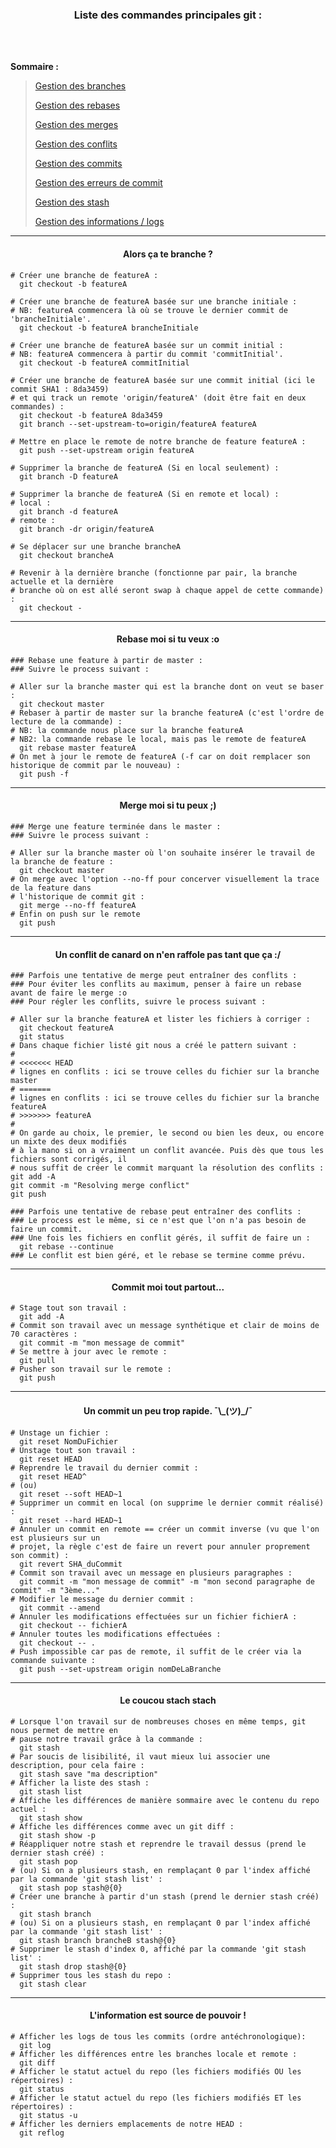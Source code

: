 <h3 align="center">
  Liste des commandes principales git :
</h3>

</br>
</br>

**Sommaire :**

> [Gestion des branches](#--alors-ça-te-branche-)
> 
> [Gestion des rebases](#--rebase-moi-si-tu-veux-o)
>
> [Gestion des merges](#--merge-moi-si-tu-peux--)
> 
> [Gestion des conflits](#--un-conflit-de-canard-on-nen-raffole-pas-tant-que-ça--)
> 
> [Gestion des commits](#--commit-moi-tout-partout)
> 
> [Gestion des erreurs de commit](#--un-commit-un-peu-trop-rapide-_ツ_)
> 
> [Gestion des stash](#--le-coucou-stach-stach)
> 
> [Gestion des informations / logs](#--linformation-est-source-de-pouvoir-)

___

<h4 align="center">
  Alors ça te branche ?
</h4>

```shell
# Créer une branche de featureA :
  git checkout -b featureA

# Créer une branche de featureA basée sur une branche initiale :
# NB: featureA commencera là où se trouve le dernier commit de 'brancheInitiale'.
  git checkout -b featureA brancheInitiale

# Créer une branche de featureA basée sur un commit initial :
# NB: featureA commencera à partir du commit 'commitInitial'.
  git checkout -b featureA commitInitial

# Créer une branche de featureA basée sur une commit initial (ici le commit SHA1 : 8da3459) 
# et qui track un remote 'origin/featureA' (doit être fait en deux commandes) :
  git checkout -b featureA 8da3459
  git branch --set-upstream-to=origin/featureA featureA

# Mettre en place le remote de notre branche de feature featureA :
  git push --set-upstream origin featureA

# Supprimer la branche de featureA (Si en local seulement) :
  git branch -D featureA

# Supprimer la branche de featureA (Si en remote et local) :
# local :
  git branch -d featureA
# remote :
  git branch -dr origin/featureA

# Se déplacer sur une branche brancheA
  git checkout brancheA

# Revenir à la dernière branche (fonctionne par pair, la branche actuelle et la dernière 
# branche où on est allé seront swap à chaque appel de cette commande) :
  git checkout -
```

___

<h4 align="center">
  Rebase moi si tu veux :o
</h4>

```shell
### Rebase une feature à partir de master :
### Suivre le process suivant :

# Aller sur la branche master qui est la branche dont on veut se baser :
  git checkout master
# Rebaser à partir de master sur la branche featureA (c'est l'ordre de lecture de la commande) :
# NB: la commande nous place sur la branche featureA
# NB2: la commande rebase le local, mais pas le remote de featureA
  git rebase master featureA
# On met à jour le remote de featureA (-f car on doit remplacer son historique de commit par le nouveau) :
  git push -f
```

___

<h4 align="center">
  Merge moi si tu peux ;) 
</h4>

```shell
### Merge une feature terminée dans le master :
### Suivre le process suivant :

# Aller sur la branche master où l'on souhaite insérer le travail de la branche de feature :
  git checkout master
# On merge avec l'option --no-ff pour concerver visuellement la trace de la feature dans 
# l'historique de commit git :
  git merge --no-ff featureA
# Enfin on push sur le remote
  git push
```

___

<h4 align="center">
  Un conflit de canard on n'en raffole pas tant que ça :/ 
</h4>

```shell
### Parfois une tentative de merge peut entraîner des conflits :
### Pour éviter les conflits au maximum, penser à faire un rebase avant de faire le merge :o
### Pour régler les conflits, suivre le process suivant :

# Aller sur la branche featureA et lister les fichiers à corriger :
  git checkout featureA
  git status
# Dans chaque fichier listé git nous a créé le pattern suivant :
# 
# <<<<<<< HEAD
# lignes en conflits : ici se trouve celles du fichier sur la branche master
# =======
# lignes en conflits : ici se trouve celles du fichier sur la branche featureA
# >>>>>>> featureA
# 
# On garde au choix, le premier, le second ou bien les deux, ou encore un mixte des deux modifiés 
# à la mano si on a vraiment un conflit avancée. Puis dès que tous les fichiers sont corrigés, il 
# nous suffit de créer le commit marquant la résolution des conflits :
git add -A
git commit -m "Resolving merge conflict"
git push

### Parfois une tentative de rebase peut entraîner des conflits :
### Le process est le même, si ce n'est que l'on n'a pas besoin de faire un commit.
### Une fois les fichiers en conflit gérés, il suffit de faire un :
  git rebase --continue
### Le conflit est bien géré, et le rebase se termine comme prévu.
```

___

<h4 align="center">
  Commit moi tout partout...
</h4>

```shell
# Stage tout son travail :
  git add -A
# Commit son travail avec un message synthétique et clair de moins de 70 caractères :
  git commit -m "mon message de commit"
# Se mettre à jour avec le remote :
  git pull
# Pusher son travail sur le remote :
  git push
```

___

<h4 align="center">
  Un commit un peu trop rapide. ¯\_(ツ)_/¯
</h4>

```shell
# Unstage un fichier :
  git reset NomDuFichier
# Unstage tout son travail :
  git reset HEAD
# Reprendre le travail du dernier commit :
  git reset HEAD^
# (ou)
  git reset --soft HEAD~1
# Supprimer un commit en local (on supprime le dernier commit réalisé) :
  git reset --hard HEAD~1
# Annuler un commit en remote == créer un commit inverse (vu que l'on est plusieurs sur un 
# projet, la règle c'est de faire un revert pour annuler proprement son commit) :
  git revert SHA_duCommit
# Commit son travail avec un message en plusieurs paragraphes :
  git commit -m "mon message de commit" -m "mon second paragraphe de commit" -m "3ème..."
# Modifier le message du dernier commit :
  git commit --amend
# Annuler les modifications effectuées sur un fichier fichierA :
  git checkout -- fichierA
# Annuler toutes les modifications effectuées :
  git checkout -- .
# Push impossible car pas de remote, il suffit de le créer via la commande suivante :
  git push --set-upstream origin nomDeLaBranche
```

___

<h4 align="center">
  Le coucou stach stach
</h4>

```shell
# Lorsque l'on travail sur de nombreuses choses en même temps, git nous permet de mettre en 
# pause notre travail grâce à la commande :
  git stash
# Par soucis de lisibilité, il vaut mieux lui associer une description, pour cela faire :
  git stash save "ma description"
# Afficher la liste des stash :
  git stash list
# Affiche les différences de manière sommaire avec le contenu du repo actuel :
  git stash show
# Affiche les différences comme avec un git diff :
  git stash show -p
# Réappliquer notre stash et reprendre le travail dessus (prend le dernier stash créé) :
  git stash pop
# (ou) Si on a plusieurs stash, en remplaçant 0 par l'index affiché par la commande 'git stash list' :
  git stash pop stash@{0}
# Créer une branche à partir d'un stash (prend le dernier stash créé) :
  git stash branch
# (ou) Si on a plusieurs stash, en remplaçant 0 par l'index affiché par la commande 'git stash list' :
  git stash branch brancheB stash@{0}
# Supprimer le stash d'index 0, affiché par la commande 'git stash list' :
  git stash drop stash@{0}
# Supprimer tous les stash du repo :
  git stash clear
```

___

<h4 align="center">
  L'information est source de pouvoir !
</h4>

```shell
# Afficher les logs de tous les commits (ordre antéchronologique):
  git log
# Afficher les différences entre les branches locale et remote :
  git diff
# Afficher le statut actuel du repo (les fichiers modifiés OU les répertoires) :
  git status
# Afficher le statut actuel du repo (les fichiers modifiés ET les répertoires) :
  git status -u
# Afficher les derniers emplacements de notre HEAD :
  git reflog
```
